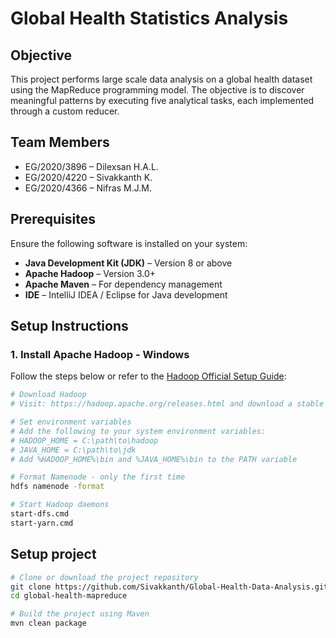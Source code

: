 # Global Health Statistics Analysis

## Objective
This project performs large scale data analysis on a global health dataset using the MapReduce programming model. The objective is to discover meaningful patterns by executing five analytical tasks, each implemented through a custom reducer. 

## Team Members
- EG/2020/3896 – Dilexsan H.A.L.
- EG/2020/4220 – Sivakkanth K.
- EG/2020/4366 – Nifras M.J.M.

## Prerequisites
Ensure the following software is installed on your system:

- **Java Development Kit (JDK)** – Version 8 or above  
- **Apache Hadoop** – Version 3.0+  
- **Apache Maven** – For dependency management  
- **IDE** – IntelliJ IDEA / Eclipse for Java development  

## Setup Instructions

### 1. Install Apache Hadoop - Windows
Follow the steps below or refer to the [Hadoop Official Setup Guide](https://hadoop.apache.org/docs/stable/hadoop-project-dist/hadoop-common/SingleCluster.html):

```bash
# Download Hadoop
# Visit: https://hadoop.apache.org/releases.html and download a stable version

# Set environment variables
# Add the following to your system environment variables:
# HADOOP_HOME = C:\path\to\hadoop
# JAVA_HOME = C:\path\to\jdk
# Add %HADOOP_HOME%\bin and %JAVA_HOME%\bin to the PATH variable

# Format Namenode - only the first time
hdfs namenode -format

# Start Hadoop daemons
start-dfs.cmd
start-yarn.cmd
```
## Setup project

```bash
# Clone or download the project repository
git clone https://github.com/Sivakkanth/Global-Health-Data-Analysis.git
cd global-health-mapreduce

# Build the project using Maven
mvn clean package
```

